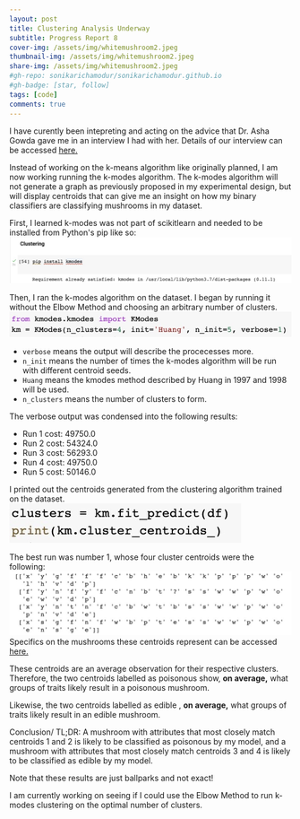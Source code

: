 ```yaml
---
layout: post
title: Clustering Analysis Underway
subtitle: Progress Report 8
cover-img: /assets/img/whitemushroom2.jpeg
thumbnail-img: /assets/img/whitemushroom2.jpeg
share-img: /assets/img/whitemushroom2.jpeg
#gh-repo: sonikarichamodur/sonikarichamodur.github.io
#gh-badge: [star, follow]
tags: [code]
comments: true
---
```

 I have curently been intepreting and acting on the advice that Dr. Asha Gowda gave me in an interview I had with her. Details of our interview can be accessed <a href="https://sonikarichamodur.github.io/2022-01-28-report6">here.</a>

Instead of working on the k-means algorithm like originally planned, I am now working running the k-modes algorithm. The k-modes algorithm will not generate a graph as previously proposed in my experimental design, but will display centroids that can give me an insight on how my binary classifiers are classifying mushrooms in my dataset.  

First, I learned k-modes was not part of scikitlearn and needed to be installed from Python's pip like so:
![alt-text-1](/assets/img/clusteringpip.jpg "title") 

Then, I ran the k-modes algorithm on the dataset. I began by running it without the Elbow Method and choosing an arbitrary number of clusters. 
![alt-text-1](/assets/img/kmodes1.jpg "title") 
- `verbose` means the output will describe the procecesses more.
- `n_init` means the number of times the k-modes algorithm will be run with different centroid seeds. 
- `Huang` means the kmodes method described by Huang in 1997 and 1998 will be used. 
- `n_clusters` means the number of clusters to form.

The verbose output was condensed into the following  results:

- Run 1 cost: 49750.0
- Run 2 cost: 54324.0
- Run 3 cost: 56293.0
- Run 4 cost: 49750.0
- Run 5 cost: 50146.0

I printed out the centroids generated from the clustering algorithm trained on the dataset. 
![alt-text-1](/assets/img/kmodes3.jpg "title")

The best run was number 1, whose four cluster centroids were the following:
![alt-text-1](/assets/img/centroids.jpg "title")
Specifics on the mushrooms these centroids represent can be accessed <a href="https://docs.google.com/document/d/1l-lhi-i6gmZuEC3aQ1a7KjRhMCZ3P7QfUkZHY-ISQOk/edit?usp=sharing">here.</a>

These centroids are an average observation for their respective clusters. Therefore, the two centroids labelled as poisonous show, <b>on average,</b> what groups of traits likely result in a poisonous mushroom.

Likewise, the two centroids labelled as edible , <b>on average,</b> what groups of traits likely result in an edible mushroom.

Conclusion/ TL;DR: A mushroom with attributes that most closely match centroids 1 and 2 is likely to be classified as poisonous by my model, and a mushroom with attributes that most closely match centroids 3 and 4 is likely to be classified as edible by my model. 

Note that these results are just ballparks and not exact! 

I am currently working on seeing if I could use the Elbow Method to run k-modes clustering on the optimal number of clusters. 


